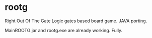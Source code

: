 # rootg
Right Out Of The Gate
Logic gates based board game.
JAVA porting.

MainROOTG.jar and rootg.exe are already working.
Fully.
